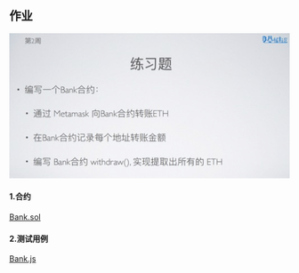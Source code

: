 ## 作业

![](./homework.png)

#### 1.合约

[Bank.sol](./hardhat-tutorial/contracts/Bank.sol)

#### 2.测试用例

[Bank.js](./hardhat-tutorial/test/Bank.js)
